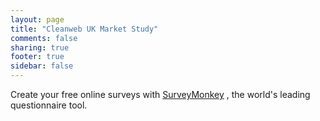 ```yaml
---
layout: page
title: "Cleanweb UK Market Study"
comments: false
sharing: true
footer: true
sidebar: false
---
```


<div id="surveyMonkeyInfo"><div><script src="https://www.surveymonkey.com/jsEmbed.aspx?sm=pVq4qkCSyZcCQ8_2bSv6m_2f8g_3d_3d"> </script></div>Create your free online surveys with <a href="https://www.surveymonkey.com">SurveyMonkey</a> , the world's leading questionnaire tool.</div>